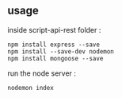 ## usage

inside script-api-rest folder :
```
npm install express --save
npm install --save-dev nodemon
npm install mongoose --save
```

run the node server :

```
nodemon index
```
